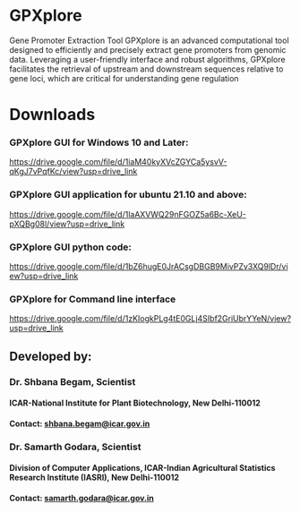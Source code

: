 # GPXplore
Gene Promoter Extraction Tool
GPXplore is an advanced computational tool designed to efficiently and precisely extract gene promoters from genomic data. Leveraging a user-friendly interface and robust algorithms, GPXplore facilitates the retrieval of upstream and downstream sequences relative to gene loci, which are critical for understanding gene regulation




# Downloads

### GPXplore GUI for Windows 10 and Later: 
   https://drive.google.com/file/d/1iaM40kyXVcZGYCa5ysvV-qKgJ7vPqfKc/view?usp=drive_link

### GPXplore GUI application for ubuntu 21.10 and above: 
   https://drive.google.com/file/d/1laAXVWQ29nFGOZ5a6Bc-XeU-pXQBg08l/view?usp=drive_link
   
### GPXplore GUI python code:
  https://drive.google.com/file/d/1bZ6hugE0JrACsgDBGB9MivPZv3XQ9lDr/view?usp=drive_link

### GPXplore for Command line interface
  https://drive.google.com/file/d/1zKIogkPLg4tE0GLj4SIbf2GriUbrYYeN/view?usp=drive_link

## Developed by:
### Dr. Shbana Begam, Scientist
#### ICAR-National Institute for Plant Biotechnology, New Delhi-110012
#### Contact: shbana.begam@icar.gov.in

### Dr. Samarth Godara, Scientist
#### Division of Computer Applications, ICAR-Indian Agricultural Statistics Research Institute (IASRI), New Delhi-110012 
#### Contact: samarth.godara@icar.gov.in
